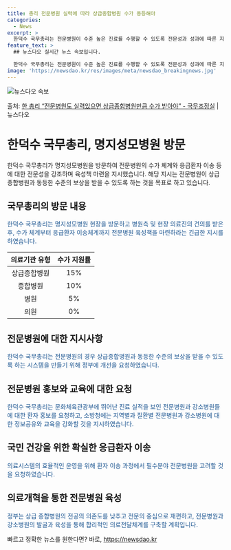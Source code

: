 ```yaml
---
title: 총리 전문병원 실력에 따라 상급종합병원 수가 동등해야
categories:
  - News
excerpt: >
  한덕수 국무총리는 전문병원이 수준 높은 진료를 수행할 수 있도록 전문성과 성과에 따른 지원 방안을 검토하라고…
feature_text: >
  ## 뉴스다오 실시간 뉴스 속보입니다.

  한덕수 국무총리는 전문병원이 수준 높은 진료를 수행할 수 있도록 전문성과 성과에 따른 지원 방안을 검토하라고…
image: 'https://newsdao.kr/res/images/meta/newsdao_breakingnews.jpg'
---
```


![뉴스다오 속보](https://newsdao.kr/res/images/meta/newsdao_breakingnews.jpg)

<p>출처: <a href="https://newsdao.kr/3323" rel="dofollow">한 총리 “전문병원도 실력있으면 상급종합병원만큼 수가 받아야”   - 국무조정실</a> | 뉴스다오</p>

<h1>한덕수 국무총리, 명지성모병원 방문</h1>
<p data-ke-size="size16">한덕수 국무총리가 명지성모병원을 방문하여 전문병원의 수가 체계와 응급환자 이송 등에 대한 전문성을 강조하며 육성책 마련을 지시했습니다. 해당 지시는 전문병원이 상급종합병원과 동등한 수준의 보상을 받을 수 있도록 하는 것을 목표로 하고 있습니다.</p>

<h2 data-ke-size="size26">국무총리의 방문 내용</h2>
<p><span style="color: #1a5490;">한덕수 국무총리는 명지성모병원 현장을 방문하고 병원측 및 현장 의료진의 건의를 받은 후, 수가 체계부터 응급환자 이송체계까지 전문병원 육성책을 마련하라는 긴급한 지시를 하였습니다.</span></p>

<table>
<thead>
<tr>
<th style="text-align: center;">의료기관 유형</th>
<th style="text-align: center;">수가 지원률</th>
</tr>
</thead>
<tbody>
<tr>
<td style="text-align: center;">상급종합병원</td>
<td style="text-align: center;">15%</td>
</tr>
<tr>
<td style="text-align: center;">종합병원</td>
<td style="text-align: center;">10%</td>
</tr>
<tr>
<td style="text-align: center;">병원</td>
<td style="text-align: center;">5%</td>
</tr>
<tr>
<td style="text-align: center;">의원</td>
<td style="text-align: center;">0%</td>
</tr>
</tbody>
</table>

<h2 data-ke-size="size26">전문병원에 대한 지시사항</h2>
<p><span style="color: #1a5490;">한덕수 국무총리는 전문병원의 경우 상급종합병원과 동등한 수준의 보상을 받을 수 있도록 하는 시스템을 만들기 위해 정부에 개선을 요청하였습니다.</span></p>

<h2 data-ke-size="size26">전문병원 홍보와 교육에 대한 요청</h2>
<p><span style="color: #1a5490;">한덕수 국무총리는 문화체육관광부에 뛰어난 진료 실적을 보인 전문병원과 강소병원들에 대한 환자 홍보를 요청하고, 소방청에는 지역별과 질환별 전문병원과 강소병원에 대한 정보공유와 교육을 강화할 것을 지시하였습니다.</span></p>

<h2 data-ke-size="size26">국민 건강을 위한 확실한 응급환자 이송</h2>
<p><span style="color: #1a5490;">의료시스템의 효율적인 운영을 위해 환자 이송 과정에서 필수분야 전문병원을 고려할 것을 요청하였습니다.</span></p>

<h2 data-ke-size="size26">의료개혁을 통한 전문병원 육성</h2>
<p><span style="color: #1a5490;">정부는 상급 종합병원의 전공의 의존도를 낮추고 전문의 중심으로 재편하고, 전문병원과 강소병원의 발굴과 육성을 통해 합리적인 의료전달체계를 구축할 계획입니다.</span></p>
 

빠르고 정확한 뉴스를 원한다면? 바로, <a href="https://newsdao.kr" rel="dofollow">https://newsdao.kr</a>


